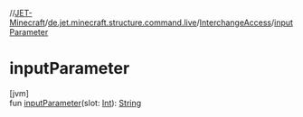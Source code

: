 //[JET-Minecraft](../../../index.md)/[de.jet.minecraft.structure.command.live](../index.md)/[InterchangeAccess](index.md)/[inputParameter](input-parameter.md)

# inputParameter

[jvm]\
fun [inputParameter](input-parameter.md)(slot: [Int](https://kotlinlang.org/api/latest/jvm/stdlib/kotlin/-int/index.html)): [String](https://kotlinlang.org/api/latest/jvm/stdlib/kotlin/-string/index.html)
